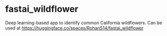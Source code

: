 # fastai_wildflower
Deep learning-based app to identify common California wildflowers. Can be used at https://huggingface.co/spaces/RohanS14/fastai_wildflower
